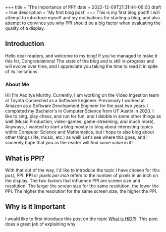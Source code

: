 +++
title = 'The Importance of PPI'
date = 2023-12-09T21:31:44-06:00
draft = true
description = 'My first blog post'
+++
This is my first blog post!! I will attempt to introduce myself and
my motivations for starting a blog, and also attempt to convince you
why PPI should be a big factor when evaluating the quality of a display.

## Introduction
Hello dear readers, and welcome to my blog! If you've managed to make it this far,
Congratulations! The state of the blog and is still in-progress and will evolve over time, and I appreciate
you taking the time to read it in spite of its limitations.

### About Me
Hi! I'm Aaditya Murthy. Currently, I am working on the Video Ingestion team at Toyota Connected as a Software Engineer. Previoiusly I worked at Amazon as a Software Development Engineer for the past two years. I completed my Bachelor's in Computer Science from UT Austin in 2020.
I like to sing, play chess, and run for fun, and I dabble in some other things as well (Music Production, video-games, game-streaming, and much more).
Anyways, I wanted to start a blog mostly to blog about interesting topics within Computer Science and Mathematics,
but I hope to also blog about other things (life, music, etc.) as well! Let's see where this goes, and I sincerely hope that you as the reader will find some value in it!

## What is PPI?
With that out of the way, I'd like to introduce the topic I have chosen for this post, PPI. **PPI** or *pixels per inch* refers to the number of pixels in an inch on the display. The two factors that influence PPI are screen size and resolution. The larger the screen size for the same resolution, the lower the PPI. The higher the resolution for the same screen size, the higher the PPI.

## Why is it Important
I would like to first introduce this post on the topic [What is HiDPI](https://cassidyjames.com/blog/what-is-hidpi/). This post
does a great job of explaining why 